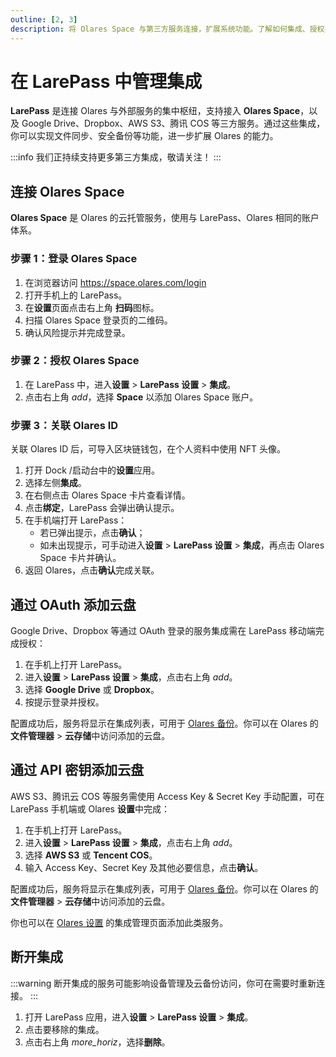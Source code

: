 ```yaml
---
outline: [2, 3]
description: 将 Olares Space 与第三方服务连接，扩展系统功能。了解如何集成、授权并管理已连接的服务，实现数据的无缝同步。
---
```


# 在 LarePass 中管理集成

**LarePass** 是连接 Olares 与外部服务的集中枢纽，支持接入 **Olares Space**，以及 Google Drive、Dropbox、AWS S3、腾讯 COS 等三方服务。通过这些集成，你可以实现文件同步、安全备份等功能，进一步扩展 Olares 的能力。

:::info
我们正持续支持更多第三方集成，敬请关注！
:::

## 连接 Olares Space

**Olares Space** 是 Olares 的云托管服务，使用与 LarePass、Olares 相同的账户体系。

### 步骤 1：登录 Olares Space

1. 在浏览器访问 <https://space.olares.com/login>  
2. 打开手机上的 LarePass。  
3. 在**设置**页面点击右上角 **扫码**图标。  
4. 扫描 Olares Space 登录页的二维码。  
5. 确认风险提示并完成登录。  

### 步骤 2：授权 Olares Space

1. 在 LarePass 中，进入**设置** > **LarePass 设置** >  **集成**。  
2. 点击右上角 <i class="material-symbols-outlined">add</i>，选择 **Space** 以添加 Olares Space 账户。  

### 步骤 3：关联 Olares ID

关联 Olares ID 后，可导入区块链钱包，在个人资料中使用 NFT 头像。

1. 打开 Dock /启动台中的**设置**应用。  
2. 选择左侧**集成**。  
3. 在右侧点击 Olares Space 卡片查看详情。  
4. 点击**绑定**，LarePass 会弹出确认提示。  
5. 在手机端打开 LarePass：  
   - 若已弹出提示，点击**确认**；  
   - 如未出现提示，可手动进入**设置** > **LarePass 设置** >  **集成**，再点击 Olares Space 卡片并确认。  
6. 返回 Olares，点击**确认**完成关联。  

## 通过 OAuth 添加云盘

Google Drive、Dropbox 等通过 OAuth 登录的服务集成需在 LarePass 移动端完成授权：

1. 在手机上打开 LarePass。  
2. 进入**设置** >  **LarePass 设置** > **集成**，点击右上角 <i class="material-symbols-outlined">add</i>。  
3. 选择 **Google Drive** 或 **Dropbox**。  
4. 按提示登录并授权。  

配置成功后，服务将显示在集成列表，可用于 [Olares 备份](../olares/settings/backup.md)。你可以在 Olares 的**文件管理器** > **云存储**中访问添加的云盘。

## 通过 API 密钥添加云盘

AWS S3、腾讯云 COS 等服务需使用 Access Key & Secret Key 手动配置，可在 LarePass 手机端或 Olares **设置**中完成：

1. 在手机上打开 LarePass。  
2. 进入**设置** >  **LarePass 设置** > **集成**，点击右上角 <i class="material-symbols-outlined">add</i>。  
3. 选择 **AWS S3** 或 **Tencent COS**。  
4. 输入 Access Key、Secret Key 及其他必要信息，点击**确认**。  

配置成功后，服务将显示在集成列表，可用于 [Olares 备份](../olares/settings/backup.md)。你可以在 Olares 的**文件管理器** > **云存储**中访问添加的云盘。

你也可以在 [Olares 设置](/zh/manual/olares/settings/integrations.md) 的集成管理页面添加此类服务。

## 断开集成

:::warning
断开集成的服务可能影响设备管理及云备份访问，你可在需要时重新连接。
:::

1. 打开 LarePass 应用，进入**设置** > **LarePass 设置** > **集成**。  
2. 点击要移除的集成。  
3. 点击右上角 <i class="material-symbols-outlined">more_horiz</i>，选择**删除**。
